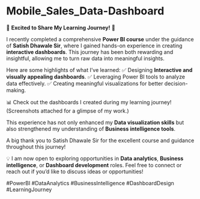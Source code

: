 # Mobile_Sales_Data-Dashboard
🌟 **Excited to Share My Learning Journey!** 🌟 

I recently completed a comprehensive **Power BI course** under the guidance of **Satish Dhawale Sir**, where I gained hands-on experience in creating **interactive dashboards**. This journey has been both rewarding and insightful, allowing me to turn raw data into meaningful insights. 

Here are some highlights of what I’ve learned: 
✅ Designing **Interactive and visually appealing dashboards**. 
✅ Leveraging Power BI tools to analyze data effectively. 
✅ Creating meaningful visualizations for better decision-making. 

📊 Check out the dashboards I created during my learning journey! (Screenshots attached for a glimpse of my work.) 

This experience has not only enhanced my **Data visualization skills** but also strengthened my understanding of **Business intelligence tools**. 

A big thank you to Satish Dhawale Sir for the excellent course and guidance throughout this journey! 

💡 I am now open to exploring opportunities in **Data analytics**, **Business intelligence**, or **Dashboard development** roles. Feel free to connect or reach out if you’d like to discuss ideas or opportunities! 

#PowerBI #DataAnalytics #BusinessIntelligence #DashboardDesign #LearningJourney
